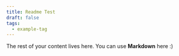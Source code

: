 ```yaml
---
title: Readme Test
draft: false
tags:
  - example-tag
---
```


 
The rest of your content lives here. You can use **Markdown** here :)

